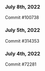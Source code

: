 ### July 8th, 2022

Commit #100738

### July 5th, 2022

Commit #314353


### July 4th, 2022

Commit #72281
